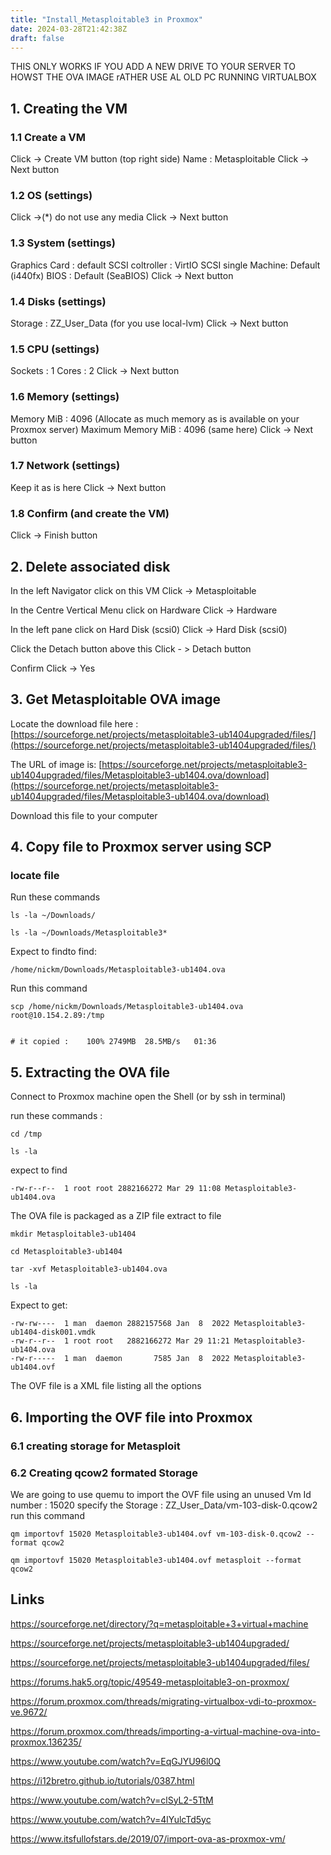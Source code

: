 ```yaml
---
title: "Install_Metasploitable3 in Proxmox"
date: 2024-03-28T21:42:38Z
draft: false
---
```


THIS ONLY WORKS IF YOU ADD A NEW DRIVE TO YOUR SERVER TO HOWST THE OVA IMAGE
rATHER USE AL OLD PC RUNNING VIRTUALBOX

## 1. Creating the VM
### 1.1 Create a VM
Click -> Create VM button (top right side)
Name : Metasploitable
Click -> Next button

### 1.2 OS (settings)
Click ->(*) do not use any media
Click -> Next button

### 1.3 System (settings)
Graphics Card : default
SCSI coltroller : VirtIO SCSI single
Machine: Default (i440fx)
BIOS : Default (SeaBIOS)
Click -> Next button

### 1.4 Disks (settings)
Storage : ZZ_User_Data (for you use local-lvm)
Click -> Next button

### 1.5 CPU (settings)
Sockets : 1
Cores : 2
Click -> Next button

### 1.6 Memory (settings)
Memory MiB : 4096 (Allocate as much memory as is available on your Proxmox server)
Maximum Memory MiB : 4096 (same here)
Click -> Next button

### 1.7 Network (settings)
Keep it as is here
Click -> Next button

### 1.8 Confirm (and create the VM)
Click -> Finish button


## 2. Delete associated disk
In the left Navigator click on this VM
Click -> Metasploitable

In the Centre Vertical Menu click on Hardware
Click -> Hardware

In the left pane  click on Hard Disk (scsi0)
Click -> Hard	Disk (scsi0) 

Click the Detach button above this
Click - > Detach button

Confirm
Click -> Yes

## 3. Get Metasploitable OVA image
Locate the download file here :
[https://sourceforge.net/projects/metasploitable3-ub1404upgraded/files/](https://sourceforge.net/projects/metasploitable3-ub1404upgraded/files/)

The URL of image is:
[https://sourceforge.net/projects/metasploitable3-ub1404upgraded/files/Metasploitable3-ub1404.ova/download](https://sourceforge.net/projects/metasploitable3-ub1404upgraded/files/Metasploitable3-ub1404.ova/download)

Download this file to your computer

## 4. Copy file to Proxmox server using SCP
### locate file
Run these commands
```
ls -la ~/Downloads/

ls -la ~/Downloads/Metasploitable3*
```
Expect to findto find:
```
/home/nickm/Downloads/Metasploitable3-ub1404.ova
```
Run this command
```
scp /home/nickm/Downloads/Metasploitable3-ub1404.ova root@10.154.2.89:/tmp


# it copied :    100% 2749MB  28.5MB/s   01:36
```

## 5. Extracting the OVA file
Connect to Proxmox machine open the Shell (or by ssh in terminal)

run these commands :
```
cd /tmp

ls -la
```
expect to find
```
-rw-r--r--  1 root root 2882166272 Mar 29 11:08 Metasploitable3-ub1404.ova
```

The OVA file is packaged as a ZIP file extract to file
```
mkdir Metasploitable3-ub1404

cd Metasploitable3-ub1404

tar -xvf Metasploitable3-ub1404.ova

ls -la
```
Expect to get:
```
-rw-rw----  1 man  daemon 2882157568 Jan  8  2022 Metasploitable3-ub1404-disk001.vmdk
-rw-r--r--  1 root root   2882166272 Mar 29 11:21 Metasploitable3-ub1404.ova
-rw-r-----  1 man  daemon       7585 Jan  8  2022 Metasploitable3-ub1404.ovf
```

The OVF file is a XML file listing all the options


## 6. Importing the OVF file into Proxmox
### 6.1 creating storage for Metasploit


### 6.2 Creating qcow2 formated Storage
We are going to use quemu to import the OVF file using an unused Vm Id number : 15020 specify the Storage : ZZ_User_Data/vm-103-disk-0.qcow2
run this command
```
qm importovf 15020 Metasploitable3-ub1404.ovf vm-103-disk-0.qcow2 --format qcow2

qm importovf 15020 Metasploitable3-ub1404.ovf metasploit --format qcow2
```




## Links
https://sourceforge.net/directory/?q=metasploitable+3+virtual+machine

https://sourceforge.net/projects/metasploitable3-ub1404upgraded/

https://sourceforge.net/projects/metasploitable3-ub1404upgraded/files/

https://forums.hak5.org/topic/49549-metasploitable3-on-proxmox/

https://forum.proxmox.com/threads/migrating-virtualbox-vdi-to-proxmox-ve.9672/


https://forum.proxmox.com/threads/importing-a-virtual-machine-ova-into-proxmox.136235/

https://www.youtube.com/watch?v=EqGJYU96l0Q

https://i12bretro.github.io/tutorials/0387.html

https://www.youtube.com/watch?v=clSyL2-5TtM

https://www.youtube.com/watch?v=4lYulcTd5yc

https://www.itsfullofstars.de/2019/07/import-ova-as-proxmox-vm/


